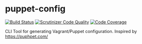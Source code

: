 puppet-config
=============

[![Build Status](http://img.shields.io/travis/juno-media/puppet-config.svg?style=flat-square&branch=master.svg)](https://travis-ci.org/juno-media/puppet-config)
[![Scrutinizer Code Quality](http://img.shields.io/scrutinizer/g/juno-media/puppet-config.svg?style=flat-square&branch=master)](https://scrutinizer-ci.com/g/juno-media/puppet-config/?branch=master)
[![Code Coverage](http://img.shields.io/scrutinizer/g/juno-media/puppet-config/badges/coverage.png?b=master&style=flat-square&branch=master)](https://scrutinizer-ci.com/g/juno-media/puppet-config/?branch=master)

CLI Tool for generating Vagrant/Puppet configuration. Inspired by https://puphpet.com/
